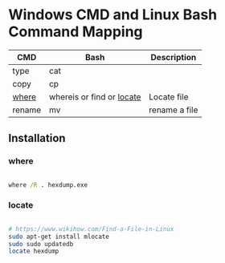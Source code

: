 # Windows CMD and Linux Bash Command Mapping

CMD           | Bash        | Description
------------- | ------------| -------------
type          | cat         |
copy          | cp          |
[where](#where)         | whereis or find or [locate](#locate)      | Locate file
rename        | mv          | rename a file

## Installation

### where

```cmd

where /R . hexdump.exe

```

### locate

```sh

# https://www.wikihow.com/Find-a-File-in-Linux
sudo apt-get install mlocate
sudo sudo updatedb
locate hexdump
```
